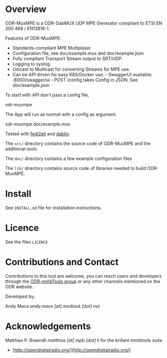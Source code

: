 Overview
========

ODR-MuxMPE is a ODR-DabMUX UDP MPE Generator compliant to
ETSI EN 300 468 / EN13818-1.

Features of ODR-MuxMPE:

- Standards-compliant MPE Multiplexer
- Configuration file, see doc/example.mux and doc/example.json
- Fully compliant Transport Stream output to SRT/UDP.
- Logging to syslog.
- Unicast to Multicast for converting Streams for MPE use.
- Can be API driven for easy K8S/Docker use. - SwaggerUI available: <host>:8000/swagger/ui - POST /config takes Config in JSON. See doc/example.json

To start with API don't pass a config file, 

odr-muxmpe

The App will run as normal with a config as argument. 

odr-muxmpe doc/example.mux


Tested with [fedi2eti](https://github.com/piratfm/eti-tools) and [dablin](https://github.com/Opendigitalradio/dablin/).

The `src/` directory contains the source code of ODR-MuxMPE and the additional
tools.

The `doc/` directory contains a few example configuration files

The `lib/` directory contains source code of libraries needed to build
ODR-MuxMPE.

Install
=======

See `INSTALL.md` file for installation instructions.

Licence
=======

See the files `LICENCE`

Contributions and Contact
=========================

Contributions to this tool are welcome, you can reach users and developers
through the [ODR-mmbTools group](https://groups.io/g/odr-mmbtools)
or any other channels mentioned on the ODR website.

Developed by:

Andy Mace *andy.mace [at] mediauk [dot] net*

Acknowledgements
================

Matthias P. Braendli *matthias [at] mpb [dot] li* for the brillant mmbtools suite

- [http://opendigitalradio.org/](http://opendigitalradio.org/)

